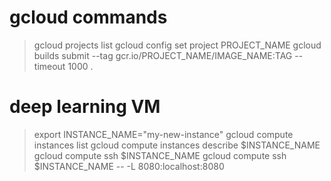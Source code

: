 # gcloud commands
>gcloud projects list
>gcloud config set project PROJECT_NAME
>gcloud builds submit --tag gcr.io/PROJECT_NAME/IMAGE_NAME:TAG --timeout 1000 .

# deep learning VM
> export INSTANCE_NAME="my-new-instance"
> gcloud compute instances list
> gcloud compute instances describe $INSTANCE_NAME
> gcloud compute ssh $INSTANCE_NAME
> gcloud compute ssh $INSTANCE_NAME -- -L 8080:localhost:8080
